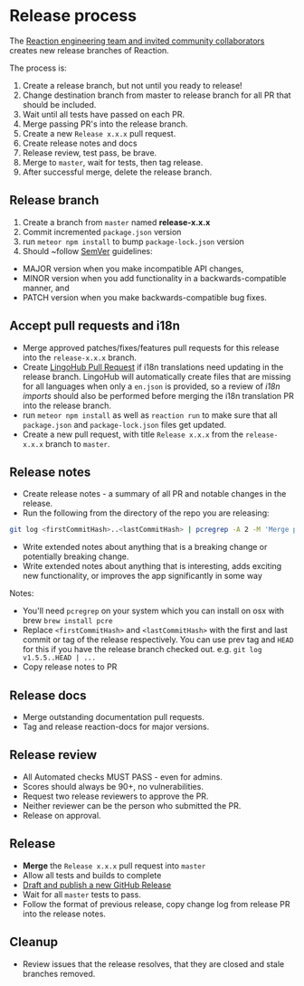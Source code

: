 # Release process

The [Reaction engineering team and invited community collaborators](https://github.com/orgs/reactioncommerce/people) creates new release branches of Reaction.

The process is:
1. Create a release branch, but not until you ready to release!
1. Change destination branch from master to release branch for all PR that should be included.
1. Wait until all tests have passed on each PR.
1. Merge passing PR's into the release branch.
1. Create a new `Release x.x.x` pull request.
1. Create release notes and docs
1. Release review, test pass, be brave.
1. Merge to `master`, wait for tests, then tag release.
1. After successful merge, delete the release branch.

## Release branch

1. Create a branch from `master` named **release-x.x.x**
2. Commit incremented `package.json` version
3. run `meteor npm install` to bump `package-lock.json` version
4. Should ~follow [SemVer](http://semver.org/) guidelines:

- MAJOR version when you make incompatible API changes,
- MINOR version when you add functionality in a backwards-compatible manner, and
- PATCH version when you make backwards-compatible bug fixes.

## Accept pull requests and i18n

- Merge approved patches/fixes/features pull requests for this release into the `release-x.x.x` branch.
- Create [LingoHub Pull Request](https://translate.lingohub.com/reaction-commerce/dashboard) if  i18n translations need updating in the release branch. LingoHub will automatically create files that are missing for all languages when only a `en.json` is provided, so a review of _i18n imports_ should also be performed before merging the i18n translation PR into the release branch.
- run `meteor npm install` as well as `reaction run` to make sure that all `package.json` and `package-lock.json` files get updated.
- Create a new pull request, with title `Release x.x.x` from the `release-x.x.x` branch to `master`.

## Release notes

- Create release notes - a summary of all PR and notable changes in the release.
- Run the following from the directory of the repo you are releasing:

```sh
git log <firstCommitHash>..<lastCommitHash> | pcregrep -A 2 -M 'Merge pull request' | perl -pe 's/Merge.*(#[0-9]{4}).*/$1/' | perl -pe 's/^(\-|#| |(\[[a-zA-Z]+\])+|\n)*//g' | perl -0777pe 's/([0-9]{4})\n(.+)\n/ - $2 (#$1)\n/g'
```

- Write extended notes about anything that is a breaking change or potentially breaking change.
- Write extended notes about anything that is interesting, adds exciting new functionality, or improves the app significantly in some way

Notes:

- You'll need `pcregrep` on your system which you can install on osx with brew `brew install pcre`
- Replace `<firstCommitHash>` and `<lastCommitHash>` with the first and last commit or tag of the release respectively. You can use prev tag and `HEAD` for this if you have the release branch checked out. e.g. `git log v1.5.5..HEAD | ...`
- Copy release notes to PR

## Release docs

- Merge outstanding documentation pull requests.
- Tag and release reaction-docs for major versions.

## Release review

- All Automated checks MUST PASS - even for admins.
- Scores should always be 90+, no vulnerabilities.
- Request two release reviewers to approve the PR.
- Neither reviewer can be the person who submitted the PR.
- Release on approval.

## Release

- **Merge** the `Release x.x.x` pull request into `master`
- Allow all tests and builds to complete
- [Draft and publish a new GitHub Release](https://github.com/reactioncommerce/reaction/releases)
- Wait for all `master` tests to pass.
- Follow the format of previous release, copy change log from release PR into the release notes.

## Cleanup

- Review issues that the release resolves, that they are closed and stale branches removed.
